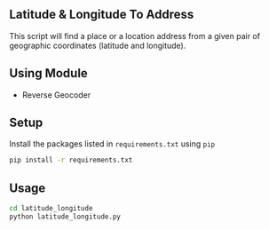 ## Latitude & Longitude To Address 

This script will find a place or a location address from a given pair of geographic coordinates (latitude and longitude).

## Using Module

- Reverse Geocoder


## Setup

Install the packages listed in `requirements.txt` using `pip`

```bash
pip install -r requirements.txt
```

## Usage

```bash
cd latitude_longitude
python latitude_longitude.py
```